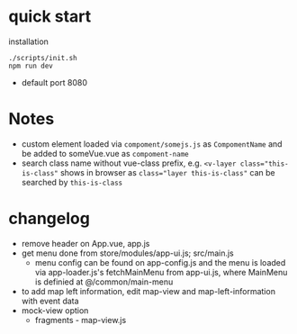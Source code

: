 # quick start

installation
```
./scripts/init.sh
npm run dev
```
+ default port 8080

# Notes
+ custom element loaded via `compoment/somejs.js` as `CompomentName` and be added to someVue.vue as `compoment-name`
+ search class name without vue-class prefix, e.g. `<v-layer class="this-is-class"` shows in browser as `class="layer this-is-class"` can be searched by `this-is-class`
# changelog

+ remove header on App.vue, app.js
+ get menu done from store/modules/app-ui.js; src/main.js
    - menu config can be found on app-config.js and the menu is loaded via app-loader.js's fetchMainMenu from app-ui.js, where MainMenu is definied at @/common/main-menu
+ to add map left information, edit map-view and map-left-information with event data
+ mock-view option
    - fragments - map-view.js